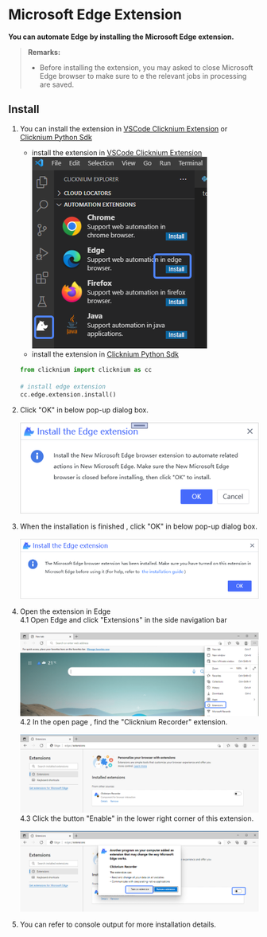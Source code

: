 # Microsoft Edge Extension<!-- {docsify-ignore-all} -->

**You can automate Edge by installing the Microsoft Edge extension.**

> **Remarks:**
>
>- Before installing the extension, you may asked to close Microsoft Edge browser to make sure to e the relevant jobs in processing are saved.

## Install

1. You can install the extension in [VSCode Clicknium Extension](./doc/developtools/vscode) or [Clicknium Python Sdk](./doc/api/python/webdriver/webextension/webextension)

    - install the extension in [VSCode Clicknium Extension](./doc/developtools/vscode)  
        ![edge extension install](../../img/edge_ext_install.png)
    - install the extension in [Clicknium Python Sdk](./doc/api/python/webdriver/webextension/webextension)
    ```python
    from clicknium import clicknium as cc

    # install edge extension
    cc.edge.extension.install()
    ```

2. Click "OK" in below pop-up dialog box.  
    &emsp;&emsp;![edge extension install confirm](../../img/edge_install_confirm_dialog.png)

3. When the installation is finished , click "OK" in below pop-up dialog box.  
    &emsp;&emsp;![edge extension install finish confirm](../../img/edge_install_finish_dialog.png)  

4. Open the extension in Edge  
    4.1 Open Edge and click "Extensions" in the side navigation bar  
    &emsp;&emsp;![edge extension page](../../img/edge_extension_page.png)  
    4.2 In the open page , find the "Clicknium Recorder" extension.  
    &emsp;&emsp;![edge clickniuim extension page](../../img/edge_extension_enable_page.png)  
    4.3 Click the button "Enable" in the lower right corner of this extension.  
    &emsp;&emsp;![enable edge clickniuim extension](../../img/edge_extension_enable_on.png)

5. You can refer to console output for more installation details.